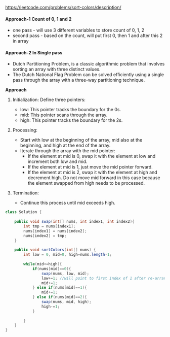 https://leetcode.com/problems/sort-colors/description/

#### Approach-1 Count of 0, 1 and 2

* one pass - will use 3 different variables to store count of 0, 1, 2
* second pass - based on the count, will put first 0, then 1 and after this 2 in array

#### Approach-2 In Single pass

* Dutch Partitioning Problem, is a classic algorithmic problem that involves sorting an array with three distinct values. 
* The Dutch National Flag Problem can be solved efficiently using a single pass through the array with a three-way partitioning technique.

**Approach**

1. Initialization: Define three pointers:
    * low: This pointer tracks the boundary for the 0s.
    * mid: This pointer scans through the array.
    * high: This pointer tracks the boundary for the 2s.  

2. Processing:
    * Start with low at the beginning of the array, mid also at the beginning, and high at the end of the array.
    * Iterate through the array with the mid pointer:
        * If the element at mid is 0, swap it with the element at low and increment both low and mid.
        * If the element at mid is 1, just move the mid pointer forward.
        * If the element at mid is 2, swap it with the element at high and decrement high. Do not move mid forward in this case because the element swapped from high needs to be processed.

3. Termination:
    * Continue this process until mid exceeds high.

```java
class Solution {
    
    public void swap(int[] nums, int index1, int index2){
        int tmp = nums[index1];
        nums[index1] = nums[index2];
        nums[index2] = tmp;
    }
    
    public void sortColors(int[] nums) {
        int low = 0, mid=0, high=nums.length-1;
        
        while(mid<=high){
            if(nums[mid]==0){
                swap(nums, low, mid);
                low+=1; //will point to first index of 1 after re-arrange
                mid+=1;
            } else if(nums[mid]==1){
                mid+=1;
            } else if(nums[mid]==2){
                swap(nums, mid, high);
                high-=1;
            }
            
        }
    }
}
```